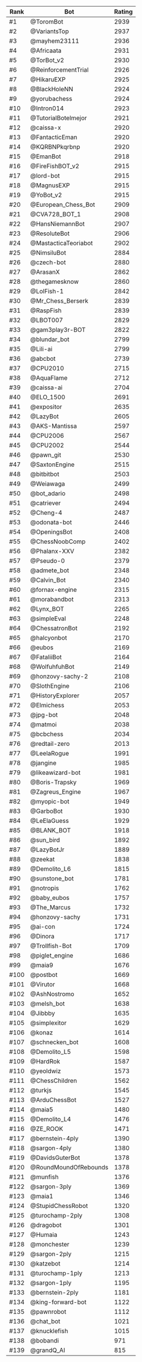 Rank|Bot|Rating
---|---|---
#1|@ToromBot|2939
#2|@VariantsTop|2937
#3|@mayhem23111|2936
#4|@Africaata|2931
#5|@TorBot_v2|2930
#6|@ReinforcementTrial|2926
#7|@HikaruEXP|2925
#8|@BlackHoleNN|2924
#9|@yorubachess|2924
#10|@Intron014|2923
#11|@TutorialBotelmejor|2921
#12|@caissa-x|2920
#13|@FantacticEman|2920
#14|@KQRBNPkqrbnp|2920
#15|@EmanBot|2918
#16|@FireFishBOT_v2|2915
#17|@lord-bot|2915
#18|@MagnusEXP|2915
#19|@YoBot_v2|2915
#20|@European_Chess_Bot|2909
#21|@CVA728_BOT_1|2908
#22|@HansNiemannBot|2907
#23|@ResoluteBot|2906
#24|@MastacticaTeoriabot|2902
#25|@NimsiluBot|2884
#26|@czech-bot|2880
#27|@ArasanX|2862
#28|@thegamesknow|2860
#29|@LolFish-1|2842
#30|@Mr_Chess_Berserk|2839
#31|@RaspFish|2839
#32|@LBOT007|2829
#33|@gam3play3r-BOT|2822
#34|@blundar_bot|2799
#35|@Lili-ai|2799
#36|@abcbot|2739
#37|@CPU2010|2715
#38|@AquaFlame|2712
#39|@caissa-ai|2704
#40|@ELO_1500|2691
#41|@expositor|2635
#42|@LazyBot|2605
#43|@AKS-Mantissa|2597
#44|@CPU2006|2567
#45|@CPU2002|2544
#46|@pawn_git|2530
#47|@SaxtonEngine|2515
#48|@bitbitbot|2503
#49|@Weiawaga|2499
#50|@bot_adario|2498
#51|@catriever|2494
#52|@Cheng-4|2487
#53|@odonata-bot|2446
#54|@OpeningsBot|2408
#55|@ChessNoobComp|2402
#56|@Phalanx-XXV|2382
#57|@Pseudo-0|2379
#58|@admete_bot|2348
#59|@Calvin_Bot|2340
#60|@fornax-engine|2315
#61|@morabandbot|2313
#62|@Lynx_BOT|2265
#63|@simpleEval|2248
#64|@ChessatronBot|2192
#65|@halcyonbot|2170
#66|@eubos|2169
#67|@FataliiBot|2164
#68|@WolfuhfuhBot|2149
#69|@honzovy-sachy-2|2108
#70|@SlothEngine|2106
#71|@HistoryExplorer|2057
#72|@Elmichess|2053
#73|@jpg-bot|2048
#74|@matmoi|2038
#75|@bcbchess|2034
#76|@redtail-zero|2013
#77|@LeelaRogue|1991
#78|@jangine|1985
#79|@likeawizard-bot|1981
#80|@Boris-Trapsky|1969
#81|@Zagreus_Engine|1967
#82|@myopic-bot|1949
#83|@GarboBot|1930
#84|@LeElaGuess|1929
#85|@BLANK_BOT|1918
#86|@sun_bird|1892
#87|@LazyBotJr|1889
#88|@zeekat|1838
#89|@Demolito_L6|1815
#90|@sunstone_bot|1781
#91|@notropis|1762
#92|@baby_eubos|1757
#93|@The_Marcus|1732
#94|@honzovy-sachy|1731
#95|@ai-con|1724
#96|@Dinora|1717
#97|@Trollfish-Bot|1709
#98|@piglet_engine|1686
#99|@maia9|1676
#100|@postbot|1669
#101|@Virutor|1668
#102|@AshNostromo|1652
#103|@melsh_bot|1638
#104|@Jibbby|1635
#105|@simplexitor|1629
#106|@konaz|1614
#107|@schnecken_bot|1608
#108|@Demolito_L5|1598
#109|@HardRok|1587
#110|@yeoldwiz|1573
#111|@ChessChildren|1562
#112|@turkjs|1545
#113|@ArduChessBot|1527
#114|@maia5|1480
#115|@Demolito_L4|1476
#116|@ZE_ROOK|1471
#117|@bernstein-4ply|1390
#118|@sargon-4ply|1380
#119|@DavidsGuterBot|1378
#120|@RoundMoundOfRebounds|1378
#121|@munfish|1376
#122|@sargon-3ply|1369
#123|@maia1|1346
#124|@StupidChessRobot|1320
#125|@turochamp-2ply|1308
#126|@dragobot|1301
#127|@Humaia|1243
#128|@monchester|1239
#129|@sargon-2ply|1215
#130|@katzebot|1214
#131|@turochamp-1ply|1213
#132|@sargon-1ply|1195
#133|@bernstein-2ply|1181
#134|@king-forward-bot|1122
#135|@pawnrobot|1112
#136|@chat_bot|1021
#137|@knucklefish|1015
#138|@bobandi|971
#139|@grandQ_AI|815
